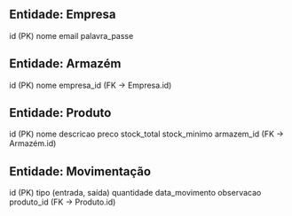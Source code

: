 Entidade: Empresa
-----------------
id (PK)
nome
email
palavra_passe

Entidade: Armazém
-----------------
id (PK)
nome
empresa_id (FK → Empresa.id)

Entidade: Produto
-----------------
id (PK)
nome
descricao
preco
stock_total
stock_minimo
armazem_id (FK → Armazém.id)

Entidade: Movimentação
-----------------------
id (PK)
tipo (entrada, saída)
quantidade
data_movimento
observacao
produto_id (FK → Produto.id)
